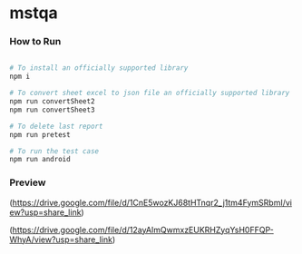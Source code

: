# mstqa

### How to Run

```bash

# To install an officially supported library
npm i

# To convert sheet excel to json file an officially supported library
npm run convertSheet2
npm run convertSheet3

# To delete last report
npm run pretest

# To run the test case
npm run android

```

### Preview

(https://drive.google.com/file/d/1CnE5wozKJ68tHTnqr2_j1tm4FymSRbmI/view?usp=share_link)

(https://drive.google.com/file/d/12ayAImQwmxzEUKRHZyqYsH0FFQP-WhyA/view?usp=share_link)


